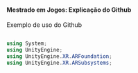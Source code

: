#### Mestrado em Jogos: Explicação do Github

Exemplo de uso do Github

```c#

using System;
using UnityEngine;
using UnityEngine.XR.ARFoundation;
using UnityEngine.XR.ARSubsystems;

```
